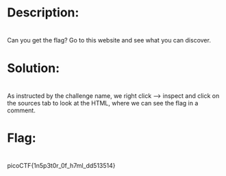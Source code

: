 <H1>Description:<H1></H1>
Can you get the flag?
Go to this website and see what you can discover.
<H1>Solution:<H1></H1>
As instructed by the challenge name, we right click --> inspect and click on the sources tab to look at the HTML, where we can see the flag in a comment.
<H1>Flag:<H1></H1>
picoCTF{1n5p3t0r_0f_h7ml_dd513514}
